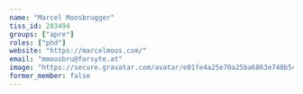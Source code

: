 ```yaml
---
name: "Marcel Moosbrugger"
tiss_id: 283494
groups: ["apre"]
roles: ["phd"]
website: "https://marcelmoos.com/"
email: "mmoosbru@forsyte.at"
image: "https://secure.gravatar.com/avatar/e01fe4a25e70a25ba6863e740b5ca237?size=400"
former_member: false
---
```


<!--
Your custom content goes here.
-->